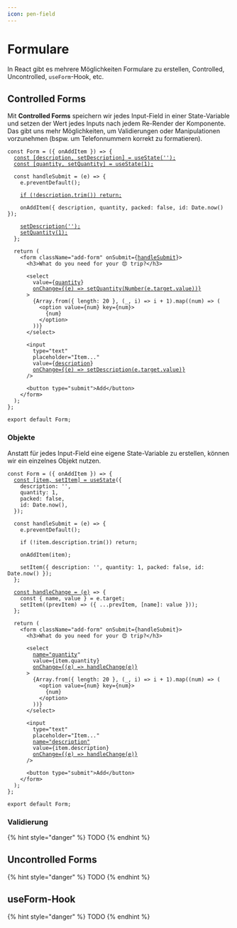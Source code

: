 ```yaml
---
icon: pen-field
---
```


# Formulare

In React gibt es mehrere Möglichkeiten Formulare zu erstellen, Controlled, Uncontrolled, `useForm`-Hook, etc.

## Controlled Forms

Mit **Controlled Forms** speichern wir jedes Input-Field in einer State-Variable und setzen der Wert jedes Inputs nach jedem Re-Render der Komponente. Das gibt uns mehr Möglichkeiten, um Validierungen oder Manipulationen vorzunehmen (bspw. um Telefonnummern korrekt zu formatieren).

<pre class="language-jsx"><code class="lang-jsx">const Form = ({ onAddItem }) => {
  <a data-footnote-ref href="#user-content-fn-1">const [description, setDescription] = useState('');</a>
  <a data-footnote-ref href="#user-content-fn-2">const [quantity, setQuantity] = useState(1);</a>

  const handleSubmit = (e) => {
    e.preventDefault();

    <a data-footnote-ref href="#user-content-fn-3">if (!description.trim()) return;</a>

    onAddItem({ description, quantity, packed: false, id: Date.now() });

    <a data-footnote-ref href="#user-content-fn-4">setDescription('');</a>
    <a data-footnote-ref href="#user-content-fn-5">setQuantity(1);</a>
  };

  return (
    &#x3C;form className="add-form" onSubmit={<a data-footnote-ref href="#user-content-fn-6">handleSubmit</a>}>
      &#x3C;h3>What do you need for your 😍 trip?&#x3C;/h3>

      &#x3C;select
        value={<a data-footnote-ref href="#user-content-fn-7">quantity</a>}
        <a data-footnote-ref href="#user-content-fn-8">onChange={(e) => setQuantity(Number(e.target.value))}</a>
      >
        {Array.from({ length: 20 }, (_, i) => i + 1).map((num) => (
          &#x3C;option value={num} key={num}>
            {num}
          &#x3C;/option>
        ))}
      &#x3C;/select>

      &#x3C;input
        type="text"
        placeholder="Item..."
        value={<a data-footnote-ref href="#user-content-fn-9">description</a>}
        <a data-footnote-ref href="#user-content-fn-10">onChange={(e) => setDescription(e.target.value)}</a>
      />

      &#x3C;button type="submit">Add&#x3C;/button>
    &#x3C;/form>
  );
};

export default Form;
</code></pre>

### Objekte

Anstatt für jedes Input-Field eine eigene State-Variable zu erstellen, können wir ein einzelnes Objekt nutzen.

<pre class="language-tsx"><code class="lang-tsx">const Form = ({ onAddItem }) => {
  <a data-footnote-ref href="#user-content-fn-11">const [item, setItem] = useState</a>({
    description: '',
    quantity: 1,
    packed: false,
    id: Date.now(),
  });

  const handleSubmit = (e) => {
    e.preventDefault();

    if (!item.description.trim()) return;

    onAddItem(item);

    setItem({ description: '', quantity: 1, packed: false, id: Date.now() });
  };

  <a data-footnote-ref href="#user-content-fn-12">const handleChange = (e)</a> => {
    const { name, value } = e.target;
    setItem((prevItem) => ({ ...prevItem, [name]: value }));
  };

  return (
    &#x3C;form className="add-form" onSubmit={handleSubmit}>
      &#x3C;h3>What do you need for your 😍 trip?&#x3C;/h3>

      &#x3C;select
        <a data-footnote-ref href="#user-content-fn-13">name="quantity</a>"
        value={item.quantity}
        <a data-footnote-ref href="#user-content-fn-14">onChange={(e) => handleChange(e)}</a>
      >
        {Array.from({ length: 20 }, (_, i) => i + 1).map((num) => (
          &#x3C;option value={num} key={num}>
            {num}
          &#x3C;/option>
        ))}
      &#x3C;/select>

      &#x3C;input
        type="text"
        placeholder="Item..."
        <a data-footnote-ref href="#user-content-fn-15">name="description"</a>
        value={item.description}
        <a data-footnote-ref href="#user-content-fn-16">onChange={(e) => handleChange(e)}</a>
      />

      &#x3C;button type="submit">Add&#x3C;/button>
    &#x3C;/form>
  );
};

export default Form;
</code></pre>

### Validierung

{% hint style="danger" %}
TODO
{% endhint %}

## Uncontrolled Forms

{% hint style="danger" %}
TODO
{% endhint %}

## useForm-Hook

{% hint style="danger" %}
TODO
{% endhint %}

[^1]: State-Variable für das erste Input-Field

[^2]: State-Variable für das zweite Input-Field

[^3]: Validierungen (Können auch in eine externe Funktion extrahiert werden)

[^4]: State zurücksetzen, nachdem Formular übermittelt wurde

[^5]: State zurücksetzen, nachdem Formular übermittelt wurde

[^6]: Funktion, die beim Absenden des Formulars aufgerufen werden soll

[^7]: Der Wert kommt von der State-Variable

[^8]: State bei jeder Änderung aktualisieren

[^9]: Der Wert kommt von der State-Variable

[^10]: State bei jeder Änderung aktualisieren

[^11]: Objekt als State-Variable

[^12]: Generische `handleChange`-Funktion

[^13]: `name`-Attibut zwingend, um Field zu identifizieren (<mark style="background-color:red;">muss gleich heissen, wie Property im Objekt</mark>)

[^14]: `onChange`-Funktion aufrufen

[^15]: `name`-Attibut zwingend, um Field zu identifizieren (<mark style="background-color:red;">muss gleich heissen, wie Property im Objekt</mark>)

[^16]: `onChange`-Funktion aufrufen
